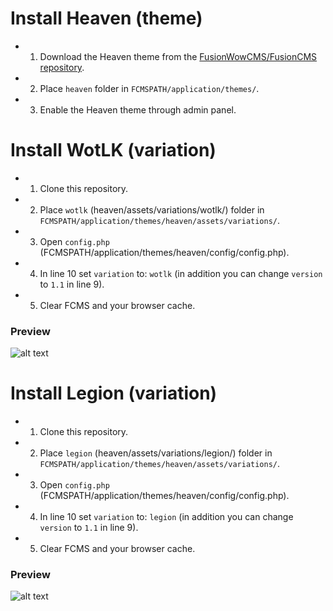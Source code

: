 # Install Heaven (theme)

- 1. Download the Heaven theme from the [FusionWowCMS/FusionCMS repository](https://github.com/FusionWowCMS/FusionCMS/tree/main/application/themes/heaven).
- 2. Place `heaven` folder in `FCMSPATH/application/themes/`.
- 3. Enable the Heaven theme through admin panel.

# Install WotLK (variation)
- 1. Clone this repository.
- 2. Place `wotlk` (heaven/assets/variations/wotlk/) folder in `FCMSPATH/application/themes/heaven/assets/variations/`.
- 3. Open `config.php` (FCMSPATH/application/themes/heaven/config/config.php).
- 4. In line 10 set `variation` to: `wotlk` (in addition you can change `version` to `1.1` in line 9).
- 5. Clear FCMS and your browser cache.

### Preview
![alt text](https://cdn.discordapp.com/attachments/1172084116662001716/1174331049262731354/Heaven_WOTLK.png?ex=65673404&is=6554bf04&hm=8f35a3654e4539c32043b25cb9512ab661423a6d6bf20557f07bde90c870204f&)

# Install Legion (variation)
- 1. Clone this repository.
- 2. Place `legion` (heaven/assets/variations/legion/) folder in `FCMSPATH/application/themes/heaven/assets/variations/`.
- 3. Open `config.php` (FCMSPATH/application/themes/heaven/config/config.php).
- 4. In line 10 set `variation` to: `legion` (in addition you can change `version` to `1.1` in line 9).
- 5. Clear FCMS and your browser cache.

### Preview
![alt text](https://cdn.discordapp.com/attachments/1172084116662001716/1172830147750150204/Heaven_LEGION.png?ex=6561be31&is=654f4931&hm=df8def08ffb5ae813c7e0e13a1abc659ce66064daf925cd3ea1fbc62fc4b40bb&)